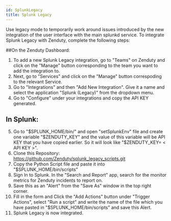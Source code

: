 ```yaml
---
id: SplunkLegacy
title: Splunk Legacy
---
```

Use legacy mode to temporarily work around issues introduced by the new integration of the user interface with the main splunkd service. To integrate Splunk Legacy with Zenduty, complete the following steps:

##On the Zenduty Dashboard:
1. To add a new Splunk Legacy integration, go to "Teams" on Zenduty and click on the "Manage" button corresponding to the team you want to add the integration to.
2. Next, go to "Services" and click on the "Manage" button correspoding to the relevant Service.
3. Go to "Integrations" and then "Add New Integration". Give it a name and select the application "Splunk (Legacy)" from the dropdown menu.
4. Go to "Configure" under your integrations and copy the API KEY generated.

## In Splunk:
5. Go to "$SPLUNK_HOME/bin/" and open "setSplunkEnv" file and create one variable "$ZENDUTY_KEY" and the value of this variable will be API KEY that you have copied earlier. So it will look like "$ZENDUTY_KEY= < API KEY >".
6. Clone this Repository:
https://github.com/Zenduty/splunk_legacy_scripts.git
7. Copy the Python Script file and paste it into "$SPLUNK_HOME/bin/scripts"
8. Sign In to Splunk. In the "Search and Report" app, search for the monitor metrics for Zenduty incidents to report on.
9. Save this as an "Alert" from the "Save As" window in the top right corner.
10. Fill in the form and Click the "Add Actions" button under "Trigger Actions", select "Run a script" and write the name of the file which you have pasted in "$SPLUNK_HOME/bin/scripts" and save this Alert.
11. Splunk Legacy is now integrated.